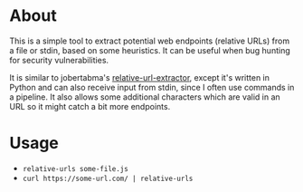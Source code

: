 # About

This is a simple tool to extract potential web endpoints (relative URLs) from
a file or stdin, based on some heuristics. It can be useful when bug hunting
for security vulnerabilities.

It is similar to jobertabma's
[relative-url-extractor](https://github.com/jobertabma/relative-url-extractor),
except it's written in Python and can also receive input from stdin, since
I often use commands in a pipeline. It also allows some additional characters
which are valid in an URL so it might catch a bit more endpoints.

# Usage

- `relative-urls some-file.js`
- `curl https://some-url.com/ | relative-urls`
